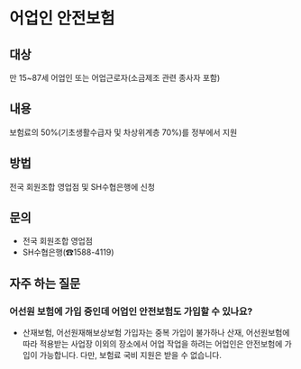 # 어업인 안전보험

## 대상
만 15~87세 어업인 또는 어업근로자(소금제조 관련 종사자 포함)

## 내용
보험료의 50%(기초생활수급자 및 차상위계층 70%)를 정부에서 지원

## 방법
전국 회원조합 영업점 및 SH수협은행에 신청

## 문의
- 전국 회원조합 영업점
- SH수협은행(☎1588-4119)

## 자주 하는 질문
### 어선원 보험에 가입 중인데 어업인 안전보험도 가입할 수 있나요?
- 산재보험, 어선원재해보상보험 가입자는 중복 가입이 불가하나 산재, 어선원보험에 따라 적용받는 사업장 이외의 장소에서 어업 작업을 하려는 어업인은 안전보험에 가입이 가능합니다. 다만, 보험료 국비 지원은 받을 수 없습니다.
